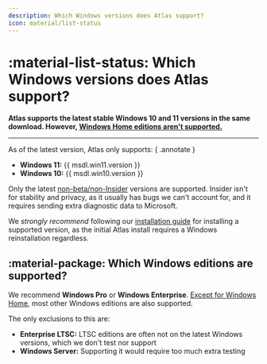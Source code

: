 ```yaml
---
description: Which Windows versions does Atlas support?
icon: material/list-status
---
```


# :material-list-status: Which Windows versions does Atlas support?

**Atlas supports the latest stable Windows 10 and 11 versions in the same download. However, [Windows Home editions aren't supported.](windows-home.md)**

---

As of the latest version, Atlas only supports:
{ .annotate }

- **Windows 11:** {{ msdl.win11.version }}
- **Windows 10:** {{ msdl.win10.version }}

Only the latest [non-beta/non-Insider](https://en.wikipedia.org/wiki/Windows_Insider) versions are supported. Insider isn't for stability and privacy, as it usually has bugs we can't account for, and it requires sending extra diagnostic data to Microsoft.

We *strongly recommend* following our [installation guide](../getting-started/installation.md) for installing a supported version, as the initial Atlas install requires a Windows reinstallation regardless.

## :material-package: Which Windows editions are supported?

We recommend **Windows Pro** or **Windows Enterprise**. [Except for Windows Home](windows-home.md), most other Windows editions are also supported.

The only exclusions to this are:

- **Enterprise LTSC:** LTSC editions are often not on the latest Windows versions, which we don't test nor support
- **Windows Server:** Supporting it would require too much extra testing
